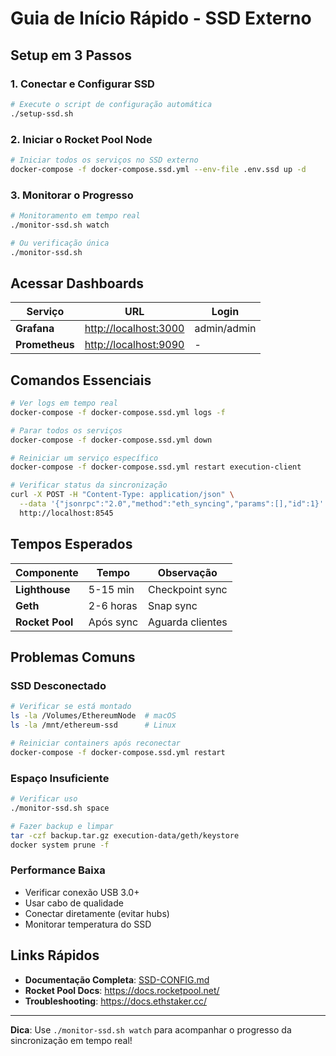 # Guia de Início Rápido - SSD Externo

## Setup em 3 Passos

### 1. Conectar e Configurar SSD

```bash
# Execute o script de configuração automática
./setup-ssd.sh
```

### 2. Iniciar o Rocket Pool Node

```bash
# Iniciar todos os serviços no SSD externo
docker-compose -f docker-compose.ssd.yml --env-file .env.ssd up -d
```

### 3. Monitorar o Progresso

```bash
# Monitoramento em tempo real
./monitor-ssd.sh watch

# Ou verificação única
./monitor-ssd.sh
```

## Acessar Dashboards

| Serviço | URL | Login |
|---------|-----|-------|
| **Grafana** | <http://localhost:3000> | admin/admin |
| **Prometheus** | <http://localhost:9090> | - |

## Comandos Essenciais

```bash
# Ver logs em tempo real
docker-compose -f docker-compose.ssd.yml logs -f

# Parar todos os serviços
docker-compose -f docker-compose.ssd.yml down

# Reiniciar um serviço específico
docker-compose -f docker-compose.ssd.yml restart execution-client

# Verificar status da sincronização
curl -X POST -H "Content-Type: application/json" \
  --data '{"jsonrpc":"2.0","method":"eth_syncing","params":[],"id":1}' \
  http://localhost:8545
```

## Tempos Esperados

| Componente | Tempo | Observação |
|------------|-------|------------|
| **Lighthouse** | 5-15 min | Checkpoint sync |
| **Geth** | 2-6 horas | Snap sync |
| **Rocket Pool** | Após sync | Aguarda clientes |

## Problemas Comuns

### SSD Desconectado

```bash
# Verificar se está montado
ls -la /Volumes/EthereumNode  # macOS
ls -la /mnt/ethereum-ssd      # Linux

# Reiniciar containers após reconectar
docker-compose -f docker-compose.ssd.yml restart
```

### Espaço Insuficiente

```bash
# Verificar uso
./monitor-ssd.sh space

# Fazer backup e limpar
tar -czf backup.tar.gz execution-data/geth/keystore
docker system prune -f
```

### Performance Baixa

- Verificar conexão USB 3.0+
- Usar cabo de qualidade
- Conectar diretamente (evitar hubs)
- Monitorar temperatura do SSD

## Links Rápidos

- **Documentação Completa**: [SSD-CONFIG.md](SSD-CONFIG.md)
- **Rocket Pool Docs**: <https://docs.rocketpool.net/>
- **Troubleshooting**: <https://docs.ethstaker.cc/>

---
**Dica**: Use `./monitor-ssd.sh watch` para acompanhar o progresso da sincronização em tempo real!
